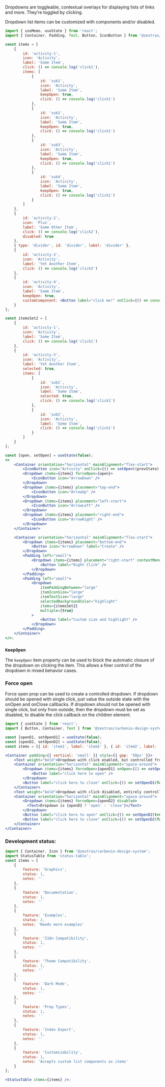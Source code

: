 <!--
SPDX-FileCopyrightText: 2021 Zextras <https://www.zextras.com>

SPDX-License-Identifier: AGPL-3.0-only
-->

Dropdowns are toggleable, contextual overlays for displaying lists of links and more. They’re toggled by clicking.

Dropdown list items can be customized with components and/or disabled.

```jsx
import { useMemo, useState } from 'react';
import { Container, Padding, Text, Button, IconButton } from '@zextras/carbonio-design-system';

const items = [
	{
		id: 'activity-1',
		icon: 'Activity',
		label: 'Some Item',
		click: () => console.log('click1'),
		items: [
			{
				id: 'sub1',
				icon: 'Activity',
				label: 'Some Item',
				keepOpen: true,
				click: () => console.log('click1')
			},
			{
				id: 'sub2',
				icon: 'Activity',
				label: 'Some Item',
				keepOpen: true,
				click: () => console.log('click1')
			},
			{
				id: 'sub3',
				icon: 'Activity',
				label: 'Some Item',
				keepOpen: true,
				click: () => console.log('click1')
			},
			{
				id: 'sub4',
				icon: 'Activity',
				label: 'Some Item',
				keepOpen: true,
				click: () => console.log('click1')
			}
		]
	},
	{
		id: 'activity-2',
		icon: 'Plus',
		label: 'Some Other Item',
		click: () => console.log('click2'),
		disabled: true
	},
	{ type: 'divider', id: 'divider', label: 'divider' },
	{
		id: 'activity-3',
		icon: 'Activity',
		label: 'Yet Another Item',
		click: () => console.log('click3')
	},
	{
		id: 'activity-4',
		icon: 'Activity',
		label: 'Some Item',
		keepOpen: true,
		customComponent: <Button label="click me!" onClick={() => console.log('click4')} />
	}
];

const itemsSet2 = [
	{
		id: 'activity-1',
		icon: 'Activity',
		label: 'Some Item',
		click: () => console.log('click1')
	},
	{
		id: 'activity-3',
		icon: 'Activity',
		label: 'Yet Another Item',
		selected: true,
		items: [
			{
				id: 'sub1',
				icon: 'Activity',
				label: 'Some Item',
				selected: true,
				click: () => console.log('click1')
			},
			{
				id: 'sub2',
				icon: 'Activity',
				label: 'Some Item',
				click: () => console.log('click1')
			}
		]
	}
];

const [open, setOpen] = useState(false);
<>
	<Container orientation="horizontal" mainAlignment="flex-start">
		<IconButton icon="Activity" onClick={() => setOpen((prevState) => !prevState)} />
		<Dropdown items={items} forceOpen={open}>
			<IconButton icon="ArrowDown" />
		</Dropdown>
		<Dropdown items={items} placement="top-end">
			<IconButton icon="ArrowUp" />
		</Dropdown>
		<Dropdown items={items} placement="left-start">
			<IconButton icon="ArrowLeft" />
		</Dropdown>
		<Dropdown items={items} placement="right-end">
			<IconButton icon="ArrowRight" />
		</Dropdown>
	</Container>

	<Container orientation="horizontal" mainAlignment="flex-start">
		<Dropdown items={items} placement="bottom-end">
			<Button icon="ArrowDown" label="Create" />
		</Dropdown>
		<Padding left="small">
			<Dropdown items={items} placement="right-start" contextMenu={true}>
				<Button label="Right Click" />
			</Dropdown>
		</Padding>
		<Padding left="small">
			<Dropdown
				itemPaddingBetween="large"
				itemIconSize="large"
				itemTextSize="large"
				selectedBackgroundColor="highlight"
				items={itemsSet2}
				multiple={true}
			>
				<Button label="Custom size and highlight" />
			</Dropdown>
		</Padding>
	</Container>
</>;
```

### `KeepOpen`

The `keepOpen` item property can be used to block the automatic closure of the dropdown on clicking the item. This allows a finer control of the dropdown in mixed behavior cases.

### Force open
Force open prop can be used to create a controlled dropdown. If dropdown should be opened with single click, just value
the outside state with the onOpen and onClose callbacks. If dropdown should not be opened with single click, but only from outside,
then the dropdown must be set as disabled, to disable the click callback on the children element.

```jsx
import { useState } from 'react';
import { Button, Container, Text } from '@zextras/carbonio-design-system';

const [openD1, setOpenD1] = useState(false);
const [openD2, setOpenD2] = useState(false);
const items = [{ id: 'item1', label: 'item1' }, { id: 'item2', label: 'item2' }];

<Container padding={{ vertical: 'small' }} style={{ gap: '50px' }}>
    <Text weight="bold">Dropdown with click enabled, but controlled from outside</Text>
	<Container orientation="horizontal" mainAlignment="space-around">
		<Dropdown items={items} forceOpen={openD1} onOpen={() => setOpenD1(true)}>
			<Button label="click here to open" />
		</Dropdown>
		<Button label="click here to close" onClick={() => setOpenD1(false)} />
	</Container>
    <Text weight="bold">Dropdown with click disabled, entirely controlled from outside</Text>
    <Container orientation="horizontal" mainAlignment="space-around">
        <Dropdown items={items} forceOpen={openD2} disabled>
          <Text>Dropdown is {openD2 ? 'open' : 'close'}</Text>
        </Dropdown>
        <Button label="click here to open" onClick={() => setOpenD2(true)} />
        <Button label="click here to close" onClick={() => setOpenD2(false)} />
    </Container>
</Container>
```

### Development status:

```jsx noEditor
import { Container, Icon } from '@zextras/carbonio-design-system';
import StatusTable from 'status-table';
const items = [
	{
		feature: 'Graphics',
		status: 1,
		notes: ''
	},
	{
		feature: 'Documentation',
		status: 1,
		notes: ''
	},
	{
		feature: 'Examples',
		status: 2,
		notes: 'Needs more examples'
	},
	{
		feature: 'I18n Compatibility',
		status: 1,
		notes: ''
	},
	{
		feature: 'Theme Compatibility',
		status: 1,
		notes: ''
	},
	{
		feature: 'Dark Mode',
		status: 1,
		notes: ''
	},
	{
		feature: 'Prop Types',
		status: 1,
		notes: ''
	},
	{
		feature: 'Index Export',
		status: 1,
		notes: ''
	},
	{
		feature: 'Customizability',
		status: 1,
		notes: 'Accepts custom list components as items'
	}
];

<StatusTable items={items} />;
```
